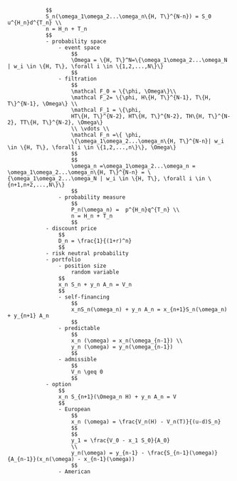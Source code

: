 
                $$
                S_n(\omega_1\omega_2...\omega_n\{H, T\}^{N-n}) = S_0 u^{H_n}d^{T_n} \\
                n = H_n + T_n
                $$
                - probability space
                    - event space
                        $$
                        \Omega = \{H, T\}^N=\{\omega_1\omega_2...\omega_N | w_i \in \{H, T\}, \forall i \in \{1,2,...,N\}\}
                        $$
                    - filtration
                        $$
                        \mathcal F_0 = \{\phi, \Omega\}\\
                        \mathcal F_2= \{\phi, H\{H, T\}^{N-1}, T\{H, T\}^{N-1}, \Omega\} \\
                        \mathcal F_1 = \{\phi, 
                        HT\{H, T\}^{N-2}, HT\{H, T\}^{N-2}, TH\{H, T\}^{N-2}, TT\{H, T\}^{N-2}, \Omega\}
                        \\ \vdots \\
                        \mathcal F_n =\{ \phi, 
                        \{\omega_1\omega_2...\omega_n\{H, T\}^{N-n}| w_i \in \{H, T\}, \forall i \in \{1,2,...,n\}\}, \Omega\}
                        $$
                        $$
                        \omega_n =\omega_1\omega_2...\omega_n = \omega_1\omega_2...\omega_n\{H, T\}^{N-n} = \{\omega_1\omega_2...\omega_N | w_i \in \{H, T\}, \forall i \in \{n+1,n+2,...,N\}\}
                        $$
                    - probability measure
                        $$
                        P_n(\omega_n) =  p^{H_n}q^{T_n} \\
                        n = H_n + T_n
                        $$
                - discount price
                    $$
                    D_n = \frac{1}{(1+r)^n}
                    $$
                - risk neutral probability
                - portfolio
                    - position size
                        random variable 
                    $$
                    x_n S_n + y_n A_n = V_n
                    $$
                    - self-financing
                        $$
                        x_nS_n(\omega_n) + y_n A_n = x_{n+1}S_n(\omega_n) + y_{n+1} A_n
                        $$
                    - predictable
                        $$
                        x_n (\omega) = x_n(\omega_{n-1}) \\
                        y_n (\omega) = y_n(\omega_{n-1})
                        $$
                    - admissible
                        $$
                        V_n \geq 0
                        $$
                - option
                    $$
                    x_n S_{n+1}(\Omega_n H) + y_n A_n = V
                    $$
                    - European
                        $$
                        x_n (\omega) = \frac{V_n(H) - V_n(T)}{(u-d)S_n}
                        $$
                        $$
                        y_1 = \frac{V_0 - x_1 S_0}{A_0}
                        \\
                        y_n(\omega) = y_{n-1} - \frac{S_{n-1}(\omega)}{A_{n-1}}(x_n(\omega) - x_{n-1}(\omega))
                        $$
                    - American